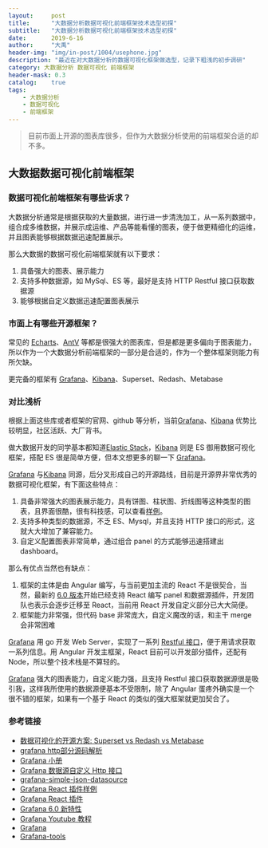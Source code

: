 ```yaml
---
layout:     post
title:      "大数据分析数据可视化前端框架技术选型初探"
subtitle:   "大数据分析数据可视化前端框架技术选型初探"
date:       2019-6-16
author:     "大禹"
header-img: "img/in-post/1004/usephone.jpg"
description: "最近在对大数据分析的数据可视化框架做选型，记录下粗浅的初步调研"
category: 大数据分析 数据可视化 前端框架
header-mask: 0.3
catalog:    true
tags:
    - 大数据分析
	- 数据可视化
	- 前端框架
---
```


> 目前市面上开源的图表库很多，但作为大数据分析使用的前端框架合适的却不多。

## 大数据数据可视化前端框架

### 数据可视化前端框架有哪些诉求？

大数据分析通常是根据获取的大量数据，进行进一步清洗加工，从一系列数据中，组合成多维数据，并展示成运维、产品等能看懂的图表，便于做更精细化的运维，并且图表能够根据数据迅速配置展示。

那么大数据的数据可视化前端框架就有以下要求：

1. 具备强大的图表、展示能力
2. 支持多种数据源，如 MySql、ES 等，最好是支持 HTTP Restful  接口获取数据源
3. 能够根据自定义数据迅速配置图表展示

### 市面上有哪些开源框架？

常见的 [Echarts](https://echarts.baidu.com/)、[AntV](https://antv.alipay.com/zh-cn/index.html) 等都是很强大的图表库，但是都是更多偏向于图表能力，所以作为一个大数据分析前端框架的一部分是合适的，作为一个整体框架则能力有所欠缺。

更完备的框架有 [Grafana](https://grafana.com/)、[Kibana](https://www.elastic.co/cn/products/kibana)、Superset、Redash、Metabase

### 对比浅析

根据上面这些库或者框架的官网、github 等分析，当前[Grafana](https://grafana.com/)、[Kibana](https://www.elastic.co/cn/products/kibana) 优势比较明显，社区活跃、大厂背书。

做大数据开发的同学基本都知道[Elastic Stack](https://www.elastic.co/cn/elk-stack)，[Kibana](https://www.elastic.co/cn/products/kibana) 则是 ES 御用数据可视化框架，搭配 ES 很是简单方便，但本文想更多的聊一下 [Grafana](https://grafana.com/)。

[Grafana](https://grafana.com/) 与[Kibana](https://www.elastic.co/cn/products/kibana) 同源，后分叉形成自己的开源路线，目前是开源界非常优秀的数据可视化框架，有下面这些特点：

1. 具备非常强大的图表展示能力，具有饼图、柱状图、折线图等这种类型的图表，且界面很酷，很有科技感，可以查看[样例](https://play.grafana.org/d/000000012/grafana-play-home?orgId=1)。
2. 支持多种类型的数据源，不乏 ES、Mysql，并且支持 HTTP 接口的形式，这就大大增加了兼容能力。
3. 自定义配置图表非常简单，通过组合 panel 的方式能够迅速搭建出 dashboard。

那么有优点当然也有缺点：

1. 框架的主体是由 Angular 编写，与当前更加主流的 React 不是很契合，当然，最新的 [6.0 版本](https://grafana.com/docs/guides/whats-new-in-v6-0/#react-panels-query-editors)开始已经支持 React 编写 panel 和数据源插件，开发团队也表示会逐步迁移至 React，当前用 React 开发自定义部分已大大简便。
2. 框架能力非常强，但代码 base 非常庞大，自定义魔改的话，和主干 merge 会非常困难

[Grafana](https://grafana.com/)  用 go 开发 Web Server，实现了一系列 [Restful 接口](https://grafana.com/docs/http_api/admin/)，便于用请求获取一系列信息。用 Angular 开发主框架，React 目前可以开发部分插件，还配有 Node，所以整个技术栈是不算轻的。

[Grafana](https://grafana.com/) 强大的图表能力，自定义能力强，且支持 Restful 接口获取数据源很是吸引我，这样我所使用的数据源便基本不受限制，除了 Angular 蛋疼外确实是一个很不错的框架，如果有一个基于 React 的类似的强大框架就更加契合了。

### 参考链接

- [数据可视化的开源方案: Superset vs Redash vs Metabase](<https://zhuanlan.zhihu.com/p/33164124>)
- [grafana http部分源码解析](https://xumc.github.io/blog/2018/07/25/grafana-inside)
- [Grafana 小册](https://zturn.cc/elkbook/elasticsearch/other/grafana.html)
- [Grafana 数据源自定义 Http 接口](https://github.com/grafana/simple-json-datasource)
- [grafana-simple-json-datasource](https://grafana.com/plugins/grafana-simple-json-datasource)
- [Grafana React 插件样例](https://github.com/grafana/react-plugin-examples)
- [Grafana React 插件](https://grafana.com/blog/2019/03/26/writing-react-plugins/)
- [Grafana 6.0 新特性](https://www.infoq.cn/article/YDUNAC_XVBStyFheNEj6)
- [Grafana Youtube 教程](https://www.youtube.com/watch?reload=9&v=sKNZMtoSHN4&index=7&list=PLDGkOdUX1Ujo3wHw9-z5Vo12YLqXRjzg2)
- [Grafana](https://github.com/grafana/grafana)
- [Grafana-tools](https://github.com/grafana-tools/sdk)


